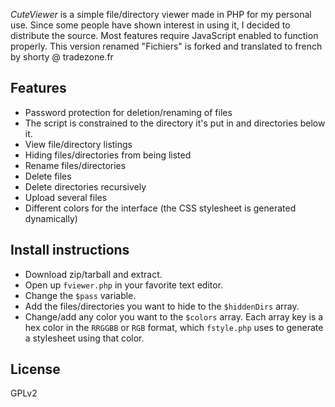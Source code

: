 *CuteViewer* is a simple file/directory viewer made in PHP for my personal use. Since some people have shown interest in using it, I decided to distribute the source.
Most features require JavaScript enabled to function properly.
This version renamed "Fichiers" is forked and translated to french by shorty @ tradezone.fr
## Features
- Password protection for deletion/renaming of files
- The script is constrained to the directory it's put in and directories below it.
- View file/directory listings
- Hiding files/directories from being listed
- Rename files/directories
- Delete files
- Delete directories recursively
- Upload several files
- Different colors for the interface (the CSS stylesheet is generated dynamically)

## Install instructions
- Download zip/tarball and extract.
- Open up `fviewer.php` in your favorite text editor.
- Change the `$pass` variable.
- Add the files/directories you want to hide to the `$hiddenDirs` array.
- Change/add any color you want to the `$colors` array. Each array key is a hex color in the `RRGGBB` or `RGB` format, which `fstyle.php` uses to generate a stylesheet using that color.

## License
GPLv2
